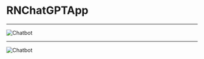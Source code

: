# RNChatGPTApp

----

![Chatbot](https://github.com/hrupesh/RNChatGPTApp/blob/main/chatbot.gif)

----

![Chatbot](https://github.com/hrupesh/RNChatGPTApp/blob/main/translation.gif)
